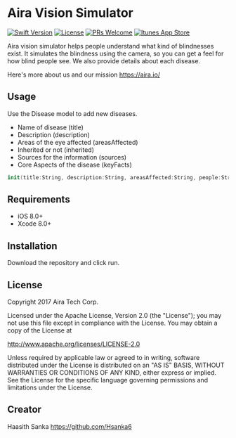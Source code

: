 # Aira Vision Simulator

[![Swift Version][swift-image]][swift-url]
[![License][license-image]][license-url]
[![PRs Welcome](https://img.shields.io/badge/PRs-welcome-brightgreen.svg)](http://makeapullrequest.com)
[![Itunes App Store](https://img.shields.io/itunes/v/1276859786.svg)](https://itunes.apple.com/us/app/aira-vision-sim/id1276859786?mt=8)

Aira vision simulator helps people understand what kind of blindnesses exist. It simulates the blindness using the camera, so you can get a feel for how blind people see. We also provide details about each disease.

Here's more about us and our mission https://aira.io/

## Usage

Use the Disease model to add new diseases.

* Name of disease (title) 
* Description (description)
* Areas of the eye affected (areasAffected)
* Inherited or not (inherited)
* Sources for the information (sources)
* Core Aspects of the disease (keyFacts)

```swift
init(title:String, description:String, areasAffected:String, people:String, inherited:Bool, sources:String, keyFacts:String) {}
```


## Requirements

- iOS 8.0+
- Xcode 8.0+

## Installation

Download the repository and click run.

## License 

Copyright 2017 Aira Tech Corp.

Licensed under the Apache License, Version 2.0 (the "License");
you may not use this file except in compliance with the License.
You may obtain a copy of the License at

http://www.apache.org/licenses/LICENSE-2.0

Unless required by applicable law or agreed to in writing, software
distributed under the License is distributed on an "AS IS" BASIS,
WITHOUT WARRANTIES OR CONDITIONS OF ANY KIND, either express or implied.
See the License for the specific language governing permissions and
limitations under the License.

## Creator

Haasith Sanka
https://github.com/Hsanka6


[swift-image]:https://img.shields.io/badge/swift-3.0-orange.svg
[swift-url]: https://swift.org/
[license-image]: https://img.shields.io/badge/License-Apache%202.0-blue.svg
[license-url]: LICENSE
